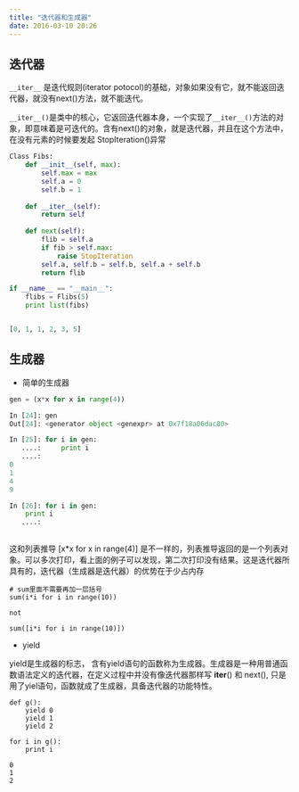 ```yaml
---
title: "迭代器和生成器"
date: 2016-03-10 20:26
---
```


## 迭代器

`__iter__` 是迭代规则(iterator potocol)的基础，对象如果没有它，就不能返回迭代器，就没有next()方法，就不能迭代。

`__iter__()`是类中的核心，它返回迭代器本身，一个实现了`__iter__()`方法的对象，即意味着是可迭代的。含有next()的对象，就是迭代器，并且在这个方法中，在没有元素的时候要发起 StopIteration()异常

```python
Class Fibs:
    def __init__(self, max):
        self.max = max
        self.a = 0
        self.b = 1
    
    def __iter__(self):
        return self
    
    def next(self):
        flib = self.a
        if fib > self.max:
            raise StopIteration
        self.a, self.b = self.b, self.a + self.b
        return flib

if __name__ == "__main__":
    flibs = Flibs(5)
    print list(fibs) 


[0, 1, 1, 2, 3, 5]
```

## 生成器

* 简单的生成器

```python
gen = (x*x for x in range(4))

In [24]: gen
Out[24]: <generator object <genexpr> at 0x7f18a06dac80>

In [25]: for i in gen:
   ....:     print i
   ....:     
0
1
4
9

In [26]: for i in gen:
    print i
   ....:     
   
```

这和列表推导 [x*x for x in range(4)] 是不一样的，列表推导返回的是一个列表对象。可以多次打印，看上面的例子可以发现，第二次打印没有结果。这是迭代器所具有的，迭代器（生成器是迭代器）的优势在于少占内存

```
# sum里面不需要再加一层括号
sum(i*i for i in range(10))

not 

sum([i*i for i in range(10)])
```

* yield

yield是生成器的标志， 含有yield语句的函数称为生成器。生成器是一种用普通函数语法定义的迭代器，在定义过程中并没有像迭代器那样写 __iter__() 和 next(), 只是用了yiel语句，函数就成了生成器，具备迭代器的功能特性。

```
def g():
    yield 0
    yield 1
    yield 2

for i in g():
    print i

0
1
2
```


